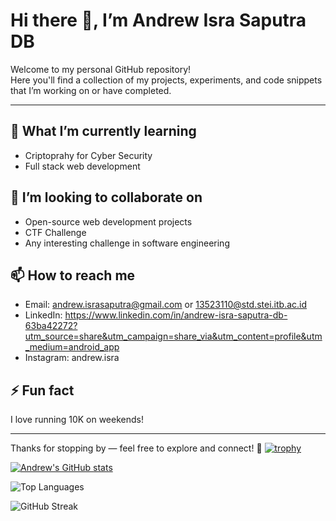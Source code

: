 # Hi there 👋, I’m Andrew Isra Saputra DB

Welcome to my personal GitHub repository!  
Here you'll find a collection of my projects, experiments, and code snippets that I’m working on or have completed.

---

## 🌱 What I’m currently learning
- Criptoprahy for Cyber Security
- Full stack web development

## 👯 I’m looking to collaborate on
- Open-source web development projects
- CTF Challenge
- Any interesting challenge in software engineering

## 📫 How to reach me
- Email: andrew.israsaputra@gmail.com or 13523110@std.stei.itb.ac.id
- LinkedIn: https://www.linkedin.com/in/andrew-isra-saputra-db-63ba42272?utm_source=share&utm_campaign=share_via&utm_content=profile&utm_medium=android_app 
- Instagram: andrew.isra

## ⚡ Fun fact
I love running 10K on weekends!

---

Thanks for stopping by — feel free to explore and connect! 🚀
[![trophy](https://github-profile-trophy.vercel.app/?username=andrewisra&theme=onedark)](https://github.com/ryo-ma/github-profile-trophy)

[![Andrew's GitHub stats](https://github-readme-stats.vercel.app/api?username=andrewisra&show_icons=true&theme=midnight-purple)](https://github.com/andrewisra/github-readme-stats)

![Top Languages](https://github-readme-stats.vercel.app/api/top-langs/?username=andrewisra&layout=compact&theme=midnight-purple)

![GitHub Streak](https://github-readme-streak-stats.herokuapp.com/?user=andrewisra&theme=midnight-purple)
